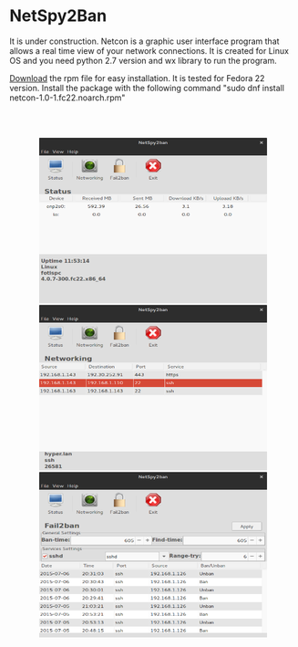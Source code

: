<h1>NetSpy2Ban</h1>
It is under construction. 
Netcon is a graphic user interface program that allows a real time view of your network connections. It is created for Linux OS and you need python 2.7 version and wx library to run the program.

<a href="https://github.com/ftsiadimos/netspy2ban/blob/master/rpms/netspy2ban-1.0-1.fc22.noarch.rpm?raw=true" target="_blank">Download</a> the rpm file for easy installation. It is tested for Fedora 22 version. Install the package with the following command "sudo dnf install netcon-1.0-1.fc22.noarch.rpm"

<br><br><p align="center">
<img src="https://github.com/ftsiadimos/netspy2ban/blob/master/icons/ima1.png" width="400" height="290" alt="Logo"/>
<img src="https://github.com/ftsiadimos/netspy2ban/blob/master/icons/ima2.png" width="400" height="290" alt="Logo"/>
<img src="https://github.com/ftsiadimos/netspy2ban/blob/master/icons/ima3.png" width="400" height="290" alt="Logo"/></p>
